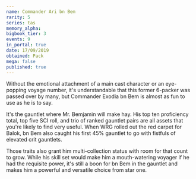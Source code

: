 ```yaml
---
name: Commander Ari bn Bem
rarity: 5
series: tas
memory_alpha:
bigbook_tier: 3
events: 9
in_portal: true
date: 17/09/2019
obtained: Pack
mega: false
published: true
---
```


Without the emotional attachment of a main cast character or an eye-popping voyage number, it's understandable that this former 6-packer was passed over by many, but Commander Exodia bn Bem is almost as fun to use as he is to say.

It's the gauntlet where Mr. Bemjamin will make hay. His top ten proficiency total, top five SCI roll, and trio of ranked gauntlet pairs are all assets that you're likely to find very useful. When WRG rolled out the red carpet for Balok, bn Bem also caught his first 45% gauntlet to go with fistfuls of elevated crit gauntlets.

Those traits also grant him multi-collection status with room for that count to grow. While his skill set would make him a mouth-watering voyager if he had the requisite power, it's still a boon for bn Bem in the gauntlet and makes him a powerful and versatile choice from star one.
